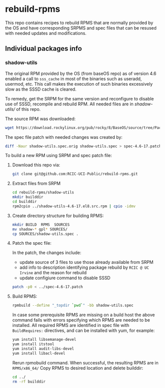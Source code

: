 # rebuild-rpms

This repo contains recipes to rebuild RPMS that  are normally provided by the OS
and have corresponding SRPMS and spec files that can be resused with needed updates
and modifications.

## Individual packages info

### shadow-utils

   The original RPM provided by the OS (from baseOS repo) as of version 4.6
   enabled a call to `sss_cache` in most of the binaries such as useradd,
   usermod, etc. This call makes the execution of such binaries excessively slow
   as the SSSD cache is cleared. 

   To remedy, get the SRPM for the same version and reconfigure to disable use of SSSD,
   recompile and rebuild RPM. All needed files are in *shadow-utils/* of this repo.
   
   The source RPM was downloaded:

   ```bash
   wget https://download.rockylinux.org/pub/rocky/8/BaseOS/source/tree/Packages/s/shadow-utils-4.6-17.el8.src.rpm
   ```

   The spec file patch with needed changes was created by:

   ```bash
   diff -Naur shadow-utils.spec.orig shadow-utils.spec > spec-4.6-17.patch
   ```

   To build a new RPM using SRPM and spec patch file:


   1. Download this repo via:

      ```bash
      git clone git@github.com:RCIC-UCI-Public/rebuild-rpms.git
      ```

   1. Extract files from SRPM

      ```bash
      cd rebuild-rpms/shadow-utils
      mkdir builddir
      cd builddir
      rpm2cpio ../shadow-utils-4.6-17.el8.src.rpm | cpio -idmv
      ```

   1. Create directory structure for building RPMS:

      ```bash
      mkdir BUILD  RPMS  SOURCES  
      mv shadow-* gpl* SOURCES/
      cp SOURCES/shadow-utils.spec .
      ```

   1. Patch the spec file:

      In the patch, the changes include:

      * update source of 3 files to use those already available from SRPM
      * add info to description identifying package rebuild by `RCIC @ UC Irvine`
        and the reason for rebuild
      * update configiure command to disable SSSD
    
      ```bash
      patch -p0 < ../spec-4.6-17.patch
      ```

   1. Build RPMS:

      ```bash
      rpmbuild --define "_topdir `pwd`" -bb shadow-utils.spec 
      ```

      In case some prerequisite RPMS are missing on a build host the above command fails
      with errors specifying which RPMS are needed to be installed.  All required  RPMS
      are identified in spec file with `BuildRequires:` directives, and can be installed with yum,
      for example:

      ```bash
      yum install libsemanage-devel
      yum install itstool
      yum install audit-libs-devel
      yum install libacl-devel
      ```
      Rerun rpmobuild command. When successful, the resulting RPMS are in `RPMS/x86_64/`
      Copy RPMS to desired location and delete builddir:

      ```bash
      cd ../
      rm -rf builddir
      ```

